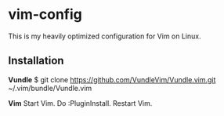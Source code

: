 # vim-config
This is my heavily optimized configuration for Vim on Linux.

## Installation
**Vundle**
$ git clone https://github.com/VundleVim/Vundle.vim.git ~/.vim/bundle/Vundle.vim

**Vim**
Start Vim. Do :PluginInstall. Restart Vim.

